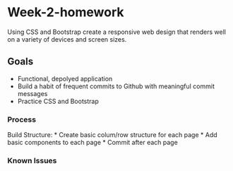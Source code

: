 # Week-2-homework
Using CSS and Bootstrap create a responsive web design that renders well on a variety of devices and screen sizes. 

## Goals
* Functional, depolyed application
* Build a habit of frequent commits to Github with meaningful commit messages
* Practice CSS and Bootstrap

### Process
Build Structure:
    * Create basic colum/row structure for each page
    * Add basic components to each page
    * Commit after each page

### Known Issues


